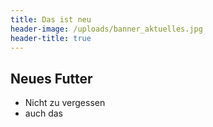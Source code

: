 ```yaml
---
title: Das ist neu
header-image: /uploads/banner_aktuelles.jpg
header-title: true
---
```

## Neues Futter

* Nicht zu vergessen
* auch das
